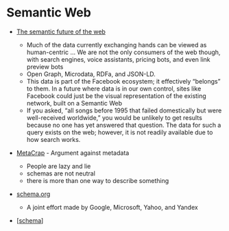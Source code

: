 Semantic Web
============

* [The semantic future of the web](https://stackoverflow.blog/2020/12/10/the-semantic-future-of-the-web/)
    * Much of the data currently exchanging hands can be viewed as human-centric ... We are not the only consumers of the web though, with search engines, voice assistants, pricing bots, and even link preview bots 
    * Open Graph, Microdata, RDFa, and JSON-LD.
    * This data is part of the Facebook ecosystem; it effectively “belongs” to them. In a future where data is in our own control, sites like Facebook could just be the visual representation of the existing network, built on a Semantic Web
    * If you asked, “all songs before 1995 that failed domestically but were well-received worldwide,” you would be unlikely to get results because no one has yet answered that question. The data for such a query exists on the web; however, it is not readily available due to how search works.
* [MetaCrap](https://people.well.com/user/doctorow/metacrap.htm) - Argument against metadata
    * People are lazy and lie
    * schemas are not neutral
    * there is more than one way to describe something

* [schema.org](http://schema.org/)
    * A joint effort made by Google, Microsoft, Yahoo, and Yandex
* [[schema]]

[//begin]: # "Autogenerated link references for markdown compatibility"
[schema]: schema.md "schema"
[//end]: # "Autogenerated link references"